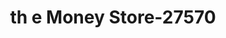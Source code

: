 ---
f_zip-code: 35044
f_state-code: AL
title: th e Money Store-27570
f_phone: 256-378-7240
f_city-only: Childersburg
f_address: 33707 Us Highway 280 Childersburg
f_location-unique-id: '27570'
slug: th-e-money-store-27570
updated-on: '2024-05-30T13:46:58.046Z'
created-on: '2024-05-30T13:36:59.803Z'
published-on: '2024-05-30T13:54:32.469Z'
f_city-state: cms/city/childersburg-al.md
f_company: cms/company/th-e-money-store.md
f_state: cms/state/alabama.md
layout: '[payday-loan].html'
tags: payday-loan
---